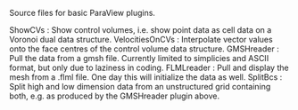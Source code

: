Source files for basic ParaView plugins.

ShowCVs : Show control volumes, i.e. show point data as cell data on a Voronoi dual data structure.
VelocitiesOnCVs :  Interpolate vector values onto the face centres of the control volume data structure.
GMSHreader : Pull the data from a gmsh file. Currently limited to simplicies and ASCII format, but only due to laziness in coding.
FLMLreader : Pull and display the mesh from a .flml file. One day this will initialize the data as well.
SplitBcs : Split high and low dimension data from an unstructured grid containing both, e.g. as produced by the GMSHreader plugin above.
